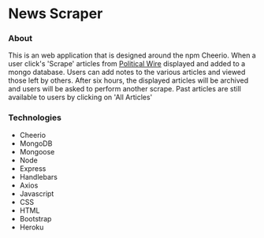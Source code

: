 # News Scraper

### About
This is an web application that is designed around the npm Cheerio. When a user click's 'Scrape' articles from [Political Wire](www.politicalwire.com) displayed and added to a mongo database. Users can add notes to the various articles and viewed those left by others. After six hours, the displayed articles will be archived and users will be asked to perform another scrape. Past articles are still available to users by clicking on 'All Articles'

### Technologies
* Cheerio
* MongoDB
* Mongoose 
* Node
* Express
* Handlebars
* Axios
* Javascript
* CSS
* HTML 
* Bootstrap
* Heroku